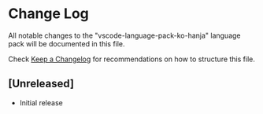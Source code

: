 # Change Log

All notable changes to the "vscode-language-pack-ko-hanja" language pack will be documented in this file.

Check [Keep a Changelog](http://keepachangelog.com/) for recommendations on how to structure this file.

## [Unreleased]

- Initial release
